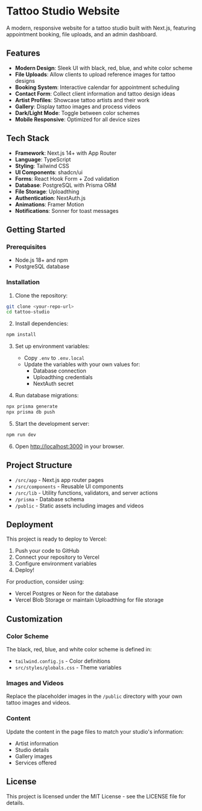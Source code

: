 # Tattoo Studio Website

A modern, responsive website for a tattoo studio built with Next.js, featuring appointment booking, file uploads, and an admin dashboard.

## Features

- **Modern Design**: Sleek UI with black, red, blue, and white color scheme
- **File Uploads**: Allow clients to upload reference images for tattoo designs
- **Booking System**: Interactive calendar for appointment scheduling
- **Contact Form**: Collect client information and tattoo design ideas
- **Artist Profiles**: Showcase tattoo artists and their work
- **Gallery**: Display tattoo images and process videos
- **Dark/Light Mode**: Toggle between color schemes
- **Mobile Responsive**: Optimized for all device sizes

## Tech Stack

- **Framework**: Next.js 14+ with App Router
- **Language**: TypeScript
- **Styling**: Tailwind CSS
- **UI Components**: shadcn/ui
- **Forms**: React Hook Form + Zod validation
- **Database**: PostgreSQL with Prisma ORM
- **File Storage**: Uploadthing
- **Authentication**: NextAuth.js
- **Animations**: Framer Motion
- **Notifications**: Sonner for toast messages

## Getting Started

### Prerequisites

- Node.js 18+ and npm
- PostgreSQL database

### Installation

1. Clone the repository:

```bash
git clone <your-repo-url>
cd tattoo-studio
```

2. Install dependencies:

```bash
npm install
```

3. Set up environment variables:

   - Copy `.env` to `.env.local`
   - Update the variables with your own values for:
     - Database connection
     - Uploadthing credentials
     - NextAuth secret

4. Run database migrations:

```bash
npx prisma generate
npx prisma db push
```

5. Start the development server:

```bash
npm run dev
```

6. Open [http://localhost:3000](http://localhost:3000) in your browser.

## Project Structure

- `/src/app` - Next.js app router pages
- `/src/components` - Reusable UI components
- `/src/lib` - Utility functions, validators, and server actions
- `/prisma` - Database schema
- `/public` - Static assets including images and videos

## Deployment

This project is ready to deploy to Vercel:

1. Push your code to GitHub
2. Connect your repository to Vercel
3. Configure environment variables
4. Deploy!

For production, consider using:

- Vercel Postgres or Neon for the database
- Vercel Blob Storage or maintain Uploadthing for file storage

## Customization

### Color Scheme

The black, red, blue, and white color scheme is defined in:

- `tailwind.config.js` - Color definitions
- `src/styles/globals.css` - Theme variables

### Images and Videos

Replace the placeholder images in the `/public` directory with your own tattoo images and videos.

### Content

Update the content in the page files to match your studio's information:

- Artist information
- Studio details
- Gallery images
- Services offered

## License

This project is licensed under the MIT License - see the LICENSE file for details.
